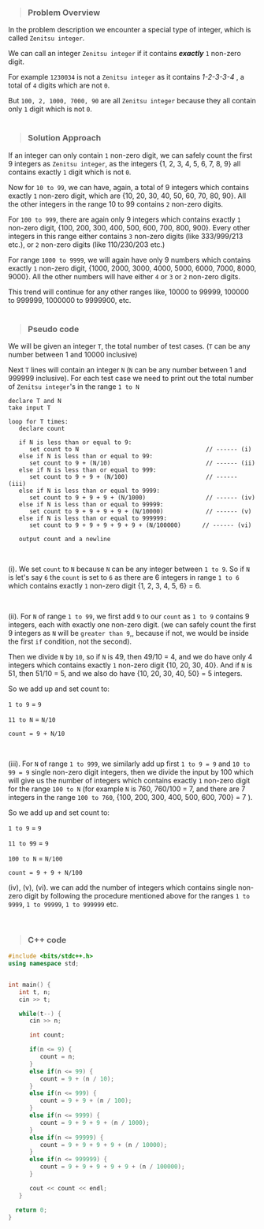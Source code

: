 > ### Problem Overview

In the problem description we encounter a special type of integer, which is called `Zenitsu integer`.

We can call an integer `Zenitsu integer` if it contains ***exactly*** `1` non-zero digit.

For example `1230034` is not a `Zenitsu integer` as it contains *1-2-3-3-4* , a total of `4` digits which are not `0`.

But `100, 2, 1000, 7000, 90` are all `Zenitsu integer` because they all contain only `1` digit which is not `0`.
<br/><br/>

> ### Solution Approach

If an integer can only contain `1` non-zero digit, we can safely count the first 9 integers as `Zenitsu integer`, as the integers {1, 2, 3, 4, 5, 6, 7, 8, 9} all contains exactly `1` digit which is not `0`.

Now for `10 to 99`, we can have, again, a total of 9 integers which contains exactly `1` non-zero digit, which are {10, 20, 30, 40, 50, 60, 70, 80, 90}. All the other integers in the range 10 to 99 contains `2` non-zero digits.

For `100 to 999`, there are again only 9 integers which contains exactly `1` non-zero digit, {100, 200, 300, 400, 500, 600, 700, 800, 900}. Every other integers in this range either contains `3` non-zero digits (like 333/999/213 etc.), or `2` non-zero digits (like 110/230/203 etc.)

For range `1000 to 9999`, we will again have only 9 numbers which contains exactly `1` non-zero digit, {1000, 2000, 3000, 4000, 5000, 6000, 7000, 8000, 9000}. All the other numbers will have either `4` or `3` or `2` non-zero digits.

This trend will continue for any other ranges like, 10000 to 99999, 100000 to 999999, 1000000 to 9999900, etc.
<br/><br/>

> ### Pseudo code

We will be given an integer `T`, the total number of test cases. (`T` can be any number between 1 and 10000 inclusive)

Next `T` lines will contain an integer `N` (`N` can be any number between 1 and 999999 inclusive). For each test case we need to print out the total number of `Zenitsu integer`'s in the range `1 to N`


```
declare T and N
take input T

loop for T times:
   declare count

   if N is less than or equal to 9:
      set count to N                                    // ------ (i)
   else if N is less than or equal to 99:
      set count to 9 + (N/10)                           // ------ (ii)
   else if N is less than or equal to 999:
      set count to 9 + 9 + (N/100)                      // ------ (iii)
   else if N is less than or equal to 9999:
      set count to 9 + 9 + 9 + (N/1000)                 // ------ (iv)
   else if N is less than or equal to 99999:
      set count to 9 + 9 + 9 + 9 + (N/10000)            // ------ (v)
   else if N is less than or equal to 999999:
      set count to 9 + 9 + 9 + 9 + 9 + (N/100000)      // ------ (vi)

   output count and a newline
```
<br/>

(i). We set `count` to `N` because `N` can be any integer between `1 to 9`. So if `N` is let's say `6` the `count` is set to `6` as there are 6 integers in range `1 to 6` which contains exactly `1` non-zero digit {1, 2, 3, 4, 5, 6} = 6.

<br/>

(ii). For `N` of range `1 to 99`, we first add `9` to our `count` as `1 to 9` contains 9 integers, each with exactly one non-zero digit. (we can safely count the first 9 integers as `N` will be `greater than 9`,, because if not, we would be inside the first `if` condition, not the second).

Then we divide `N` by `10`, so if `N` is 49, then 49/10 = 4, and we do have only 4 integers which contains exactly `1` non-zero digit {10, 20, 30, 40}. And if `N` is 51, then 51/10 = 5, and we also do have {10, 20, 30, 40, 50} = 5 integers.

So we add up and set count to:

`1 to 9` = `9`

`11 to N` = `N/10`

`count = 9 + N/10`

<br/>

(iii). For `N` of range `1 to 999`, we similarly add up first `1 to 9 = 9` and `10 to 99 = 9` single non-zero digit integers, then we divide the input by 100 which will give us the number of integers which contains exactly `1` non-zero digit for the range `100 to N` (for example `N` is 760, 760/100 = 7, and there are 7 integers in the range `100 to 760`, {100, 200, 300, 400, 500, 600, 700} = 7 ).

So we add up and set count to:

`1 to 9` = `9`

`11 to 99` = `9`

`100 to N` = `N/100`

`count = 9 + 9 + N/100`


(iv), (v), (vi). we can add the number of integers  which contains single non-zero digit by following the procedure mentioned above for the ranges `1 to 9999`, `1 to 99999`, `1 to 999999` etc.


<br/>

> ### C++ code

```cpp
#include <bits/stdc++.h>
using namespace std;


int main() {
   int t, n;
   cin >> t;

   while(t--) {
      cin >> n;

      int count;

      if(n <= 9) {
         count = n;
      }
      else if(n <= 99) {
         count = 9 + (n / 10);
      }
      else if(n <= 999) {
         count = 9 + 9 + (n / 100);
      }
      else if(n <= 9999) {
         count = 9 + 9 + 9 + (n / 1000);
      }
      else if(n <= 99999) {
         count = 9 + 9 + 9 + 9 + (n / 10000);
      }
      else if(n <= 999999) {
         count = 9 + 9 + 9 + 9 + 9 + (n / 100000);
      }

      cout << count << endl;
   }

  return 0;
}
```